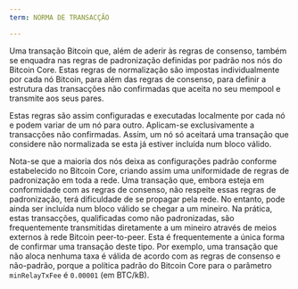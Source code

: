 ```yaml
---
term: NORMA DE TRANSACÇÃO

---
```

Uma transação Bitcoin que, além de aderir às regras de consenso, também se enquadra nas regras de padronização definidas por padrão nos nós do Bitcoin Core. Estas regras de normalização são impostas individualmente por cada nó Bitcoin, para além das regras de consenso, para definir a estrutura das transacções não confirmadas que aceita no seu mempool e transmite aos seus pares.

Estas regras são assim configuradas e executadas localmente por cada nó e podem variar de um nó para outro. Aplicam-se exclusivamente a transacções não confirmadas. Assim, um nó só aceitará uma transação que considere não normalizada se esta já estiver incluída num bloco válido.

Nota-se que a maioria dos nós deixa as configurações padrão conforme estabelecido no Bitcoin Core, criando assim uma uniformidade de regras de padronização em toda a rede. Uma transação que, embora esteja em conformidade com as regras de consenso, não respeite essas regras de padronização, terá dificuldade de se propagar pela rede. No entanto, pode ainda ser incluída num bloco válido se chegar a um mineiro. Na prática, estas transacções, qualificadas como não padronizadas, são frequentemente transmitidas diretamente a um mineiro através de meios externos à rede Bitcoin peer-to-peer. Esta é frequentemente a única forma de confirmar uma transação deste tipo. Por exemplo, uma transação que não aloca nenhuma taxa é válida de acordo com as regras de consenso e não-padrão, porque a política padrão do Bitcoin Core para o parâmetro `minRelayTxFee` é `0.00001` (em BTC/kB).